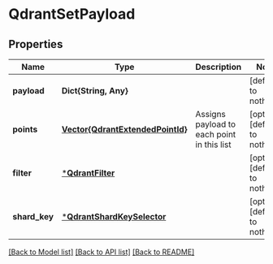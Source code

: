 # QdrantSetPayload


## Properties
Name | Type | Description | Notes
------------ | ------------- | ------------- | -------------
**payload** | **Dict{String, Any}** |  | [default to nothing]
**points** | [**Vector{QdrantExtendedPointId}**](QdrantExtendedPointId.md) | Assigns payload to each point in this list | [optional] [default to nothing]
**filter** | [***QdrantFilter**](QdrantFilter.md) |  | [optional] [default to nothing]
**shard_key** | [***QdrantShardKeySelector**](QdrantShardKeySelector.md) |  | [optional] [default to nothing]


[[Back to Model list]](../README.md#models) [[Back to API list]](../README.md#api-endpoints) [[Back to README]](../README.md)



